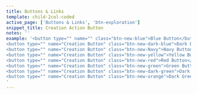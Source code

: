 ```yaml
---
title: Buttons & Links
template: child-2col-coded
active_page: ['Buttons & Links', 'btn-exploration']
snippet_title: Creation Action Button
notes: ''
example: '<button type="" name="" class="btn-new-blue">Blue Button</button><br /><br />
<button type="" name="Creation Button" class="btn-new-dark-blue">Dark Blue Button</button><br /><br />
<button type="" name="Creation Button" class="btn-new-Navy">Navy Button</button><br /><br />
<button type="" name="Creation Button" class="btn-new-yellow">Yellow Button</button><br /><br />
<button type="" name="Creation Button" class="btn-new-red">Red Button</button><br /><br />
<button type="" name="Creation Button" class="btn-new-green">Green Button</button><br /><br />
<button type="" name="Creation Button" class="btn-new-dark-green">Dark Green Button</button><br /><br />
<button type="" name="Creation Button" class="btn-new-orange">Dark Green Button</button>
'
---
```

